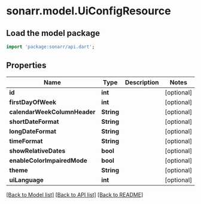 # sonarr.model.UiConfigResource

## Load the model package
```dart
import 'package:sonarr/api.dart';
```

## Properties
Name | Type | Description | Notes
------------ | ------------- | ------------- | -------------
**id** | **int** |  | [optional] 
**firstDayOfWeek** | **int** |  | [optional] 
**calendarWeekColumnHeader** | **String** |  | [optional] 
**shortDateFormat** | **String** |  | [optional] 
**longDateFormat** | **String** |  | [optional] 
**timeFormat** | **String** |  | [optional] 
**showRelativeDates** | **bool** |  | [optional] 
**enableColorImpairedMode** | **bool** |  | [optional] 
**theme** | **String** |  | [optional] 
**uiLanguage** | **int** |  | [optional] 

[[Back to Model list]](../README.md#documentation-for-models) [[Back to API list]](../README.md#documentation-for-api-endpoints) [[Back to README]](../README.md)


